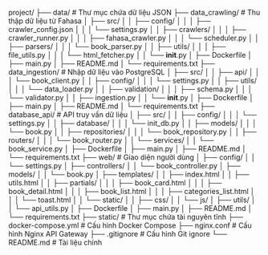 project/
├── data/                  # Thư mục chứa dữ liệu JSON
├── data_crawling/         # Thu thập dữ liệu từ Fahasa
│   ├── src/
│   │   ├── config/
│   │   │   ├── crawler_config.json
│   │   │   └── settings.py
│   │   ├── crawlers/
│   │   │   ├── crawler_runner.py
│   │   │   ├── fahasa_crawler.py
│   │   │   └── scheduler.py
│   │   ├── parsers/
│   │   │   └── book_parser.py
│   │   ├── utils/
│   │   │   ├── file_utils.py
│   │   │   └── html_fetcher.py
│   │   └── __init__.py
│   ├── Dockerfile
│   ├── main.py
│   ├── README.md
│   └── requirements.txt
├── data_ingestion/        # Nhập dữ liệu vào PostgreSQL
│   ├── src/
│   │   ├── api/
│   │   │   └── book_client.py
│   │   ├── config/
│   │   │   └── settings.py
│   │   ├── utils/
│   │   │   └── data_loader.py
│   │   ├── validation/
│   │   │   ├── schema.py
│   │   │   └── validator.py
│   │   ├── ingestion.py
│   │   └── __init__.py
│   ├── Dockerfile
│   ├── main.py
│   ├── README.md
│   └── requirements.txt
├── database_api/          # API truy vấn dữ liệu
│   ├── src/
│   │   ├── config/
│   │   │   └── settings.py
│   │   ├── database/
│   │   │   └── init_db.py
│   │   ├── models/
│   │   │   └── book.py
│   │   ├── repositories/
│   │   │   └── book_repository.py
│   │   ├── routers/
│   │   │   └── book_router.py
│   │   └── services/
│   │       └── book_service.py
│   ├── Dockerfile
│   ├── main.py
│   ├── README.md
│   └── requirements.txt
├── web/                   # Giao diện người dùng
│   ├── config/
│   │   └── settings.py
│   ├── controllers/
│   │   └── book_controller.py
│   ├── models/
│   │   └── book.py
│   ├── templates/
│   │   ├── index.html
│   │   ├── utils.html
│   │   ├── partials/
│   │   │   ├── book_card.html
│   │   │   ├── book_detail.html
│   │   │   ├── book_list.html
│   │   │   ├── categories_list.html
│   │   │   └── toast.html
│   │   └── static/
│   │       ├── css/
│   │       └── js/
│   ├── utils/
│   │   └── api_utils.py
│   ├── Dockerfile
│   ├── main.py
│   ├── README.md
│   └── requirements.txt
├── static/                # Thư mục chứa tài nguyên tĩnh
├── docker-compose.yml     # Cấu hình Docker Compose
├── nginx.conf             # Cấu hình Nginx API Gateway
├── .gitignore             # Cấu hình Git ignore
└── README.md              # Tài liệu chính
